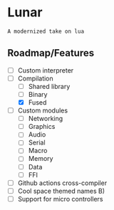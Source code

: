 # Lunar 
`
 A modernized take on lua  
`
## Roadmap/Features
- [ ] Custom interpreter
- [ ] Compilation
    - [ ] Shared library
    - [ ] Binary
    - [x] Fused
- [ ] Custom modules
    - [ ] Networking
    - [ ] Graphics
    - [ ] Audio
    - [ ] Serial
    - [ ] Macro
    - [ ] Memory
    - [ ] Data
    - [ ] FFI
- [ ] Github actions cross-compiler
- [ ] Cool space themed names B)
- [ ] Support for micro controllers
